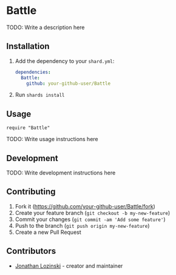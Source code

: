 # Battle

TODO: Write a description here

## Installation

1. Add the dependency to your `shard.yml`:

   ```yaml
   dependencies:
     Battle:
       github: your-github-user/Battle
   ```

2. Run `shards install`

## Usage

```crystal
require "Battle"
```

TODO: Write usage instructions here

## Development

TODO: Write development instructions here

## Contributing

1. Fork it (<https://github.com/your-github-user/Battle/fork>)
2. Create your feature branch (`git checkout -b my-new-feature`)
3. Commit your changes (`git commit -am 'Add some feature'`)
4. Push to the branch (`git push origin my-new-feature`)
5. Create a new Pull Request

## Contributors

- [Jonathan Lozinski](https://github.com/your-github-user) - creator and maintainer
